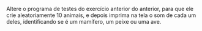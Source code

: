 Altere o programa de testes do exercício anterior do anterior, para que ele crie aleatoriamente 10 animais, e depois imprima na tela o som de cada um deles, identificando se é um mamífero, um peixe ou uma ave.